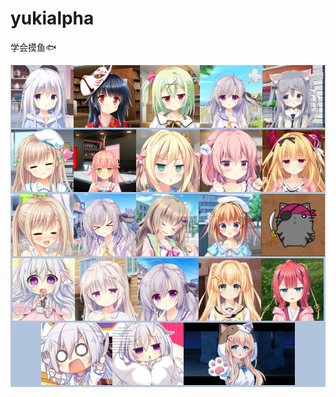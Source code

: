 # yukialpha
<p>学会摸鱼🐟</p>






<div align=center style=background-color:#b0c4de>
 <img src='./stu/1.jpg' height="100"/><img src="./stu/2.jpg" height="100"/><img src="./stu/3.jpg" height="100"/><img src='./stu/4.jpg' height="100"/><img src="./stu/5.jpg" height="100"/><img src="./stu/6.jpg" height="100"/><img src='./stu/7.jpg' height="100"/><img src="./stu/8.jpg" height="100"/><img src="./stu/9.jpg" height="100"/><img src='./stu/10.jpg' height="100"/><img src="./stu/11.jpg" height="100"/><img src="./stu/12.jpg" height="100"/><img src='./stu/13.jpg' height="100"/><img src="./stu/14.jpg" height="100"/><img src="./stu/15.jpg" height="100"/><img src='./stu/16.jpg' height="100"/><img src="./stu/17.jpg" height="100"/><img src="./stu/18.jpg" height="100"/><img src='./stu/19.jpg' height="100"/><img src="./stu/20.jpg" height="100"/><img src="./stu/21.jpg" height="100"/><img src="./stu/22.jpg" height="100"/><img src="./stu/1.png" height="100"/>
</div>
